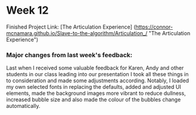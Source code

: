 # Week 12
Finished Project Link: [The Articulation Experience] (https://connor-mcnamara.github.io/Slave-to-the-algorithm/Articulation_/ "The Articulation Experience")


### Major changes from last week's feedback:

Last when I received some valuable feedback for Karen, Andy and other students in our class leading into our presentation I took all these things in to consideration and made some adjustments according. Notably, I loaded my own selected fonts in replacing the defaults, added and adjusted UI elements, made the background images more vibrant to reduce dullness, increased bubble size and also made the colour of the bubbles change automatically.

